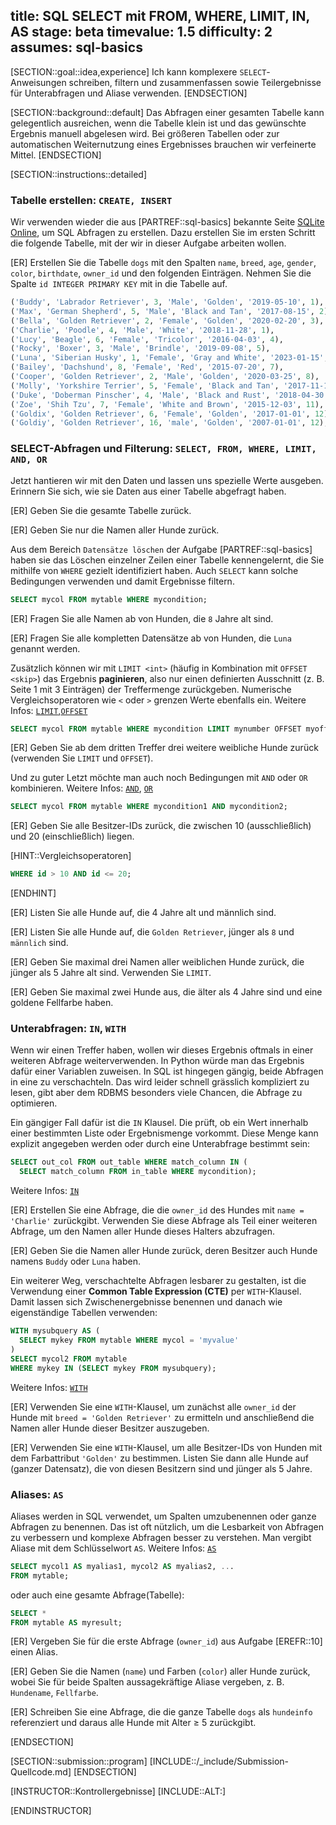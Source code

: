 title: SQL SELECT mit FROM, WHERE, LIMIT, IN, AS
stage: beta
timevalue: 1.5
difficulty: 2
assumes: sql-basics
---

[SECTION::goal::idea,experience]
Ich kann komplexere `SELECT`-Anweisungen schreiben, filtern und zusammenfassen sowie 
Teilergebnisse für Unterabfragen und Aliase verwenden.
[ENDSECTION]


[SECTION::background::default]
Das Abfragen einer gesamten Tabelle kann gelegentlich ausreichen,
wenn die Tabelle klein ist und das gewünschte Ergebnis manuell abgelesen wird.
Bei größeren Tabellen oder zur automatischen Weiternutzung eines Ergebnisses
brauchen wir verfeinerte Mittel.
[ENDSECTION]


[SECTION::instructions::detailed]

### Tabelle erstellen: `CREATE, INSERT`

Wir verwenden wieder die aus [PARTREF::sql-basics] bekannte
Seite [SQLite Online](https://sqliteonline.com), um SQL Abfragen zu erstellen. 
Dazu erstellen Sie im ersten Schritt die folgende Tabelle, mit
der wir in dieser Aufgabe arbeiten wollen.

[ER] Erstellen Sie die Tabelle `dogs` mit den Spalten `name`, `breed`, `age`, `gender`, `color`,
  `birthdate`, `owner_id` und den folgenden Einträgen. Nehmen Sie die Spalte `id INTEGER PRIMARY KEY`
  mit in die Tabelle auf.

```sql
('Buddy', 'Labrador Retriever', 3, 'Male', 'Golden', '2019-05-10', 1),
('Max', 'German Shepherd', 5, 'Male', 'Black and Tan', '2017-08-15', 2),
('Bella', 'Golden Retriever', 2, 'Female', 'Golden', '2020-02-20', 3),
('Charlie', 'Poodle', 4, 'Male', 'White', '2018-11-28', 1),
('Lucy', 'Beagle', 6, 'Female', 'Tricolor', '2016-04-03', 4),
('Rocky', 'Boxer', 3, 'Male', 'Brindle', '2019-09-08', 5),
('Luna', 'Siberian Husky', 1, 'Female', 'Gray and White', '2023-01-15', 6),
('Bailey', 'Dachshund', 8, 'Female', 'Red', '2015-07-20', 7),
('Cooper', 'Golden Retriever', 2, 'Male', 'Golden', '2020-03-25', 8),
('Molly', 'Yorkshire Terrier', 5, 'Female', 'Black and Tan', '2017-11-12', 9),
('Duke', 'Doberman Pinscher', 4, 'Male', 'Black and Rust', '2018-04-30', 10),
('Zoe', 'Shih Tzu', 7, 'Female', 'White and Brown', '2015-12-03', 11),
('Goldix', 'Golden Retriever', 6, 'Female', 'Golden', '2017-01-01', 12),
('Goldiy', 'Golden Retriever', 16, 'male', 'Golden', '2007-01-01', 12);
```
<!-- time estimate: 15 min -->


### SELECT-Abfragen und Filterung: `SELECT, FROM, WHERE, LIMIT, AND, OR`

Jetzt hantieren wir mit den Daten und lassen uns spezielle Werte ausgeben. 
Erinnern Sie sich, wie sie Daten aus einer Tabelle abgefragt haben.

[ER] Geben Sie die gesamte Tabelle zurück.

[ER] Geben Sie nur die Namen aller Hunde zurück.

Aus dem Bereich `Datensätze löschen` der Aufgabe [PARTREF::sql-basics] haben sie das Löschen
einzelner Zeilen einer Tabelle kennengelernt, die Sie mithilfe von `WHERE` gezielt identifiziert
haben. 
Auch `SELECT` kann solche Bedingungen verwenden und damit Ergebnisse filtern.
```sql
SELECT mycol FROM mytable WHERE mycondition;
```

[ER] Fragen Sie alle Namen ab von Hunden, die `8` Jahre alt sind.

[ER] Fragen Sie alle kompletten Datensätze ab von Hunden, die `Luna` genannt werden.

Zusätzlich können wir mit `LIMIT <int>` (häufig in Kombination mit `OFFSET <skip>`) das Ergebnis **paginieren**, 
also nur einen definierten Ausschnitt (z.&nbsp;B. Seite 1 mit 3 Einträgen) der Treffermenge zurückgeben. 
Numerische Vergleichsoperatoren wie `<` oder `>` grenzen Werte ebenfalls ein. 
Weitere Infos: [`LIMIT`,`OFFSET`](https://www.sqltutorial.org/sql-limit/)

```sql
SELECT mycol FROM mytable WHERE mycondition LIMIT mynumber OFFSET myoffset;
```

[ER] Geben Sie ab dem dritten Treffer drei weitere weibliche Hunde zurück (verwenden Sie `LIMIT` und `OFFSET`).

Und zu guter Letzt möchte man auch noch Bedingungen mit `AND` oder `OR` kombinieren. 
Weitere Infos: [`AND`](https://www.sqltutorial.org/sql-and/), [`OR`](https://www.sqltutorial.org/sql-or/)
```sql
SELECT mycol FROM mytable WHERE mycondition1 AND mycondition2;
```
[ER] Geben Sie alle Besitzer-IDs zurück, die zwischen 10 (ausschließlich) und 20 (einschließlich) liegen.

[HINT::Vergleichsoperatoren]
```sql
WHERE id > 10 AND id <= 20;
```
[ENDHINT]

[ER] Listen Sie alle Hunde auf, die 4 Jahre alt und männlich sind.

[ER] Listen Sie alle Hunde auf, die `Golden Retriever`, jünger als `8` und `männlich` sind.

[ER] Geben Sie maximal drei Namen aller weiblichen Hunde zurück, die jünger als 5 Jahre alt sind.
Verwenden Sie `LIMIT`.

[ER] Geben Sie maximal zwei Hunde aus, die älter als 4 Jahre sind und eine goldene Fellfarbe haben.
<!-- time estimate: 30 min -->


### Unterabfragen: `IN`, `WITH`

Wenn wir einen Treffer haben, wollen wir dieses Ergebnis oftmals in einer weiteren Abfrage weiterverwenden.
In Python würde man das Ergebnis dafür einer Variablen zuweisen.
In SQL ist hingegen gängig, beide Abfragen in eine zu verschachteln.
Das wird leider schnell grässlich kompliziert zu lesen, gibt aber dem RDBMS besonders viele Chancen, 
die Abfrage zu optimieren.

Ein gängiger Fall dafür ist die `IN` Klausel.
Die prüft, ob ein Wert innerhalb einer bestimmten Liste oder Ergebnismenge vorkommt. 
Diese Menge kann explizit angegeben werden oder durch eine Unterabfrage bestimmt sein:
```sql
SELECT out_col FROM out_table WHERE match_column IN (
  SELECT match_column FROM in_table WHERE mycondition);
```
Weitere Infos: [`IN`](https://mode.com/sql-tutorial/sql-in-operator)

[ER] Erstellen Sie eine Abfrage, die die `owner_id` des Hundes mit `name = 'Charlie'` zurückgibt. 
Verwenden Sie diese Abfrage als Teil einer weiteren Abfrage, um den Namen aller Hunde dieses Halters abzufragen.

[ER] Geben Sie die Namen aller Hunde zurück, deren Besitzer auch Hunde namens `Buddy` oder `Luna` haben.

Ein weiterer Weg, verschachtelte Abfragen lesbarer zu gestalten, ist 
die Verwendung einer **Common Table Expression (CTE)** per `WITH`-Klausel. 
Damit lassen sich Zwischenergebnisse benennen und danach wie eigenständige Tabellen verwenden:
```sql
WITH mysubquery AS (
  SELECT mykey FROM mytable WHERE mycol = 'myvalue'
)
SELECT mycol2 FROM mytable
WHERE mykey IN (SELECT mykey FROM mysubquery);
```
Weitere Infos: [`WITH`](https://www.geeksforgeeks.org/sql/sql-with-clause/)

[ER] Verwenden Sie eine `WITH`-Klausel, um zunächst alle `owner_id` der Hunde mit 
`breed = 'Golden Retriever'` zu ermitteln und anschließend die Namen aller Hunde dieser Besitzer auszugeben.

[ER] Verwenden Sie eine `WITH`-Klausel, um alle Besitzer-IDs von Hunden mit dem Farbattribut `'Golden'` zu bestimmen. 
Listen Sie dann alle Hunde auf (ganzer Datensatz), die von diesen Besitzern sind und jünger als 5 Jahre.
<!-- time estimate: 30 min -->


### Aliases: `AS`

Aliases werden in SQL verwendet, um Spalten umzubenennen oder ganze Abfragen zu benennen.
Das ist oft nützlich, um die Lesbarkeit von Abfragen zu verbessern und komplexe Abfragen
besser zu verstehen. 
Man vergibt Aliase mit dem Schlüsselwort `AS`.
Weitere Infos: [`AS`](https://www.sqltutorial.org/sql-alias/)
```sql
SELECT mycol1 AS myalias1, mycol2 AS myalias2, ...
FROM mytable;
```

oder auch eine gesamte Abfrage(Tabelle):

```sql
SELECT * 
FROM mytable AS myresult;
```
[ER] Vergeben Sie für die erste Abfrage (`owner_id`) aus Aufgabe [EREFR::10] einen Alias.

[ER] Geben Sie die Namen (`name`) und Farben (`color`) aller Hunde zurück, wobei Sie 
für beide Spalten aussagekräftige Aliase vergeben, z.&nbsp;B. `Hundename`, `Fellfarbe`.

[ER] Schreiben Sie eine Abfrage, die die ganze Tabelle `dogs` als `hundeinfo` referenziert und 
daraus alle Hunde mit Alter ≥ 5 zurückgibt.
<!-- time estimate: 15 min -->
[ENDSECTION]


[SECTION::submission::program]
[INCLUDE::/_include/Submission-Quellcode.md]
[ENDSECTION]


[INSTRUCTOR::Kontrollergebnisse]
[INCLUDE::ALT:]

[ENDINSTRUCTOR]
